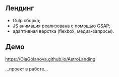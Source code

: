 ## Лендинг 
- Gulp сборка;
- JS анимация реализована с помощью GSAP;
- адаптивная верстка (flexbox, медиа-запросы).

## Демо
https://OlaGolanova.github.io/AstroLanding

...проект в работе...



